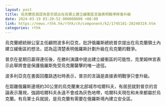 ```yaml
---
layout: post
title: 烏克蘭官員認為普京提出在烏領土建立緩衝區言論表明戰爭將會升級
date: 2024-03-19 03:20:52.000000000 +08:00
link: https://news.rthk.hk/rthk/ch/component/k2/1745181-20240319.htm
categories: rthk
---
```


烏克蘭總統辦公室主任顧問波多利亞克，批評俄羅斯總統普京提出在烏克蘭領土內建立緩衝區的想法，認為這清楚表明俄羅斯計劃升級在烏克蘭的戰爭。

普京在星期日贏得連任後，在勝利演講中提出建立緩衝區的可能性，克里姆林宮表示此舉將會是保護俄羅斯免受烏克蘭襲擊的唯一途徑。

波多利亞克在書面回覆路透社時表示，普京的言論是直接表明戰爭只會升級。

在距離俄羅斯邊境約30公里的烏克蘭東北部城市哈爾科夫，有居民就對普京的言論表示蔑視，強調哈爾科夫永遠不會成為灰色地帶，哈爾科夫現在和未來都屬於烏克蘭。有烏軍士兵就說，是烏克蘭有需要在俄羅斯境內建立安全區。
